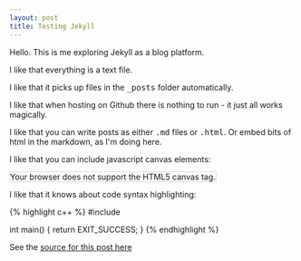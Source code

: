 ```yaml
---
layout: post
title: Testing Jekyll
---
```


Hello. This is me exploring Jekyll as a blog platform.

I like that everything is a text file.

I like that it picks up files in the <tt>_posts</tt> folder automatically.

I like that when hosting on Github there is nothing to run - it just all works magically.

I like that you can write posts as either <tt>.md</tt> files or <tt>.html</tt>. Or embed bits of html in the markdown, as I'm doing here.

I like that you can include javascript canvas elements:

<canvas id="myCanvas" width="200" height="100" style="border:1px solid #d3d3d3;">
Your browser does not support the HTML5 canvas tag.</canvas>

<script>
var c = document.getElementById("myCanvas");
var ctx = c.getContext("2d");
ctx.beginPath();
ctx.arc(95,50,40,0,2*Math.PI);
ctx.stroke();
</script>
  
I like that it knows about code syntax highlighting:

{% highlight c++ %}
#include <cstdlib>

int main()
{
    return EXIT_SUCCESS;
}
{% endhighlight %}

See the [source for this post here](https://raw.githubusercontent.com/timhutton/timhutton.github.io/main/_posts/2017-04-14-testing-jekyll.md)
